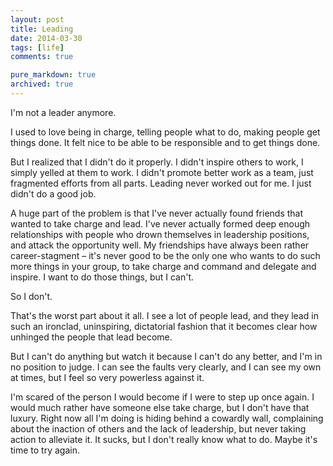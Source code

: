 ```yaml
---
layout: post
title: Leading
date: 2014-03-30
tags: [life]
comments: true

pure_markdown: true
archived: true
---
```


I'm not a leader anymore. 

I used to love being in charge, telling people what to do, making people get things done. It felt nice to be able to be responsible and to get things done.

But I realized that I didn't do it properly. I didn't inspire others to work, I simply yelled at them to work. I didn't promote better work as a team, just fragmented efforts from all parts. Leading never worked out for me. I just didn't do a good job.

A huge part of the problem is that I've never actually found friends that wanted to take charge and lead. I've never actually formed deep enough relationships with people who drown themselves in leadership positions, and attack the opportunity well. My friendships have always been rather career-stagment &ndash; it's never good to be the only one who wants to do such more things in your group, to take charge and command and delegate and inspire. I want to do those things, but I can't.

So I don't.

That's the worst part about it all. I see a lot of people lead, and they lead in such an ironclad, uninspiring, dictatorial fashion that it becomes clear how unhinged the people that lead become.

But I can't do anything but watch it because I can't do any better, and I'm in no position to judge. I can see the faults very clearly, and I can see my own at times, but I feel so very powerless against it. 

I'm scared of the person I would become if I were to step up once again. I would much rather have someone else take charge, but I don't have that luxury. Right now all I'm doing is hiding behind a cowardly wall, complaining about the inaction of others and the lack of leadership, but never taking action to alleviate it. It sucks, but I don't really know what to do. Maybe it's time to try again.